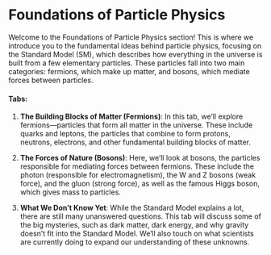 # Foundations of Particle Physics

Welcome to the Foundations of Particle Physics section! This is where we introduce you to the fundamental ideas behind particle physics, focusing on the Standard Model (SM), which describes how everything in the universe is built from a few elementary particles. These particles fall into two main categories: fermions, which make up matter, and bosons, which mediate forces between particles.

#### Tabs:
1. **The Building Blocks of Matter (Fermions)**: In this tab, we’ll explore fermions—particles that form all matter in the universe. These include quarks and leptons, the particles that combine to form protons, neutrons, electrons, and other fundamental building blocks of matter.

2. **The Forces of Nature (Bosons)**: Here, we’ll look at bosons, the particles responsible for mediating forces between fermions. These include the photon (responsible for electromagnetism), the W and Z bosons (weak force), and the gluon (strong force), as well as the famous Higgs boson, which gives mass to particles.

3. **What We Don’t Know Yet**: While the Standard Model explains a lot, there are still many unanswered questions. This tab will discuss some of the big mysteries, such as dark matter, dark energy, and why gravity doesn’t fit into the Standard Model. We’ll also touch on what scientists are currently doing to expand our understanding of these unknowns.
